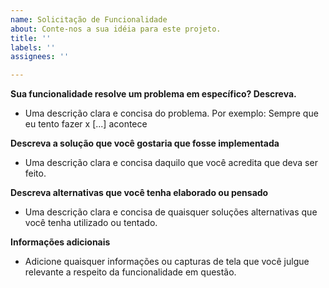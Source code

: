 ```yaml
---
name: Solicitação de Funcionalidade
about: Conte-nos a sua idéia para este projeto.
title: ''
labels: ''
assignees: ''

---
```


**Sua funcionalidade resolve um problema em específico? Descreva.**
 - Uma descrição clara e concisa do problema. Por exemplo: Sempre que eu tento fazer x [...] acontece

**Descreva a solução que você gostaria que fosse implementada**
 - Uma descrição clara e concisa daquilo que você acredita que deva ser feito.

**Descreva alternativas que você tenha elaborado ou pensado**
 - Uma descrição clara e concisa de quaisquer soluções alternativas que você tenha utilizado ou tentado.

**Informações adicionais**
 - Adicione quaisquer informações ou capturas de tela que você julgue relevante a respeito da funcionalidade em questão.
